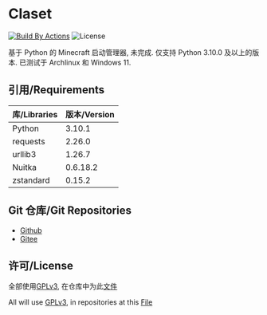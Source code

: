 # Claset

[![Build By Actions](https://github.com/Puqns67/Claset/actions/workflows/AutoBuild.yaml/badge.svg)](https://github.com/Puqns67/Claset/actions/workflows/AutoBuild.yaml) ![License](https://img.shields.io/github/license/Puqns67/Claset?label=License)

基于 Python 的 Minecraft 启动管理器, 未完成.
仅支持 Python 3.10.0 及以上的版本.
已测试于 Archlinux 和 Windows 11.

## 引用/Requirements

| 库/Libraries | 版本/Version |
|--------------|-------------|
|Python        |3.10.1       |
|requests      |2.26.0       |
|urllib3       |1.26.7       |
|Nuitka        |0.6.18.2     |
|zstandard     |0.15.2       |

## Git 仓库/Git Repositories

* [Github](https://github.com/Puqns67/Claset)
* [Gitee](https://gitee.com/puqns67/Claset)

## 许可/License

全部使用[GPLv3](https://www.gnu.org/licenses/gpl-3.0.txt), 在仓库中为此[文件](./LICENSE)

All will use [GPLv3](https://www.gnu.org/licenses/gpl-3.0.txt), in repositories at this [File](./LICENSE)

